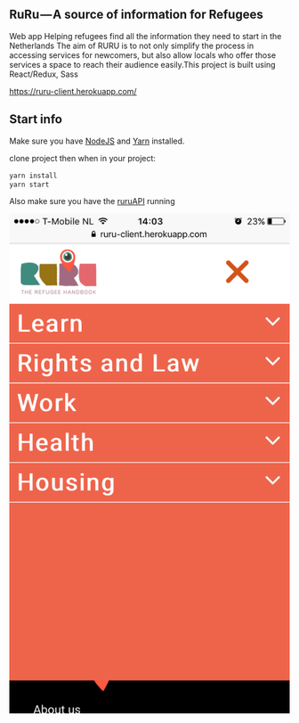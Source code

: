 ## RuRu — A source of information for Refugees
Web app Helping refugees find all the information they need to start in the Netherlands
The aim of RURU is to not only simplify the process in accessing services for newcomers, but also allow locals who offer those services a space to reach their audience easily.This project is built using React/Redux, Sass

https://ruru-client.herokuapp.com/

## Start info
Make sure you have [NodeJS](https://nodejs.org/en/) and [Yarn](https://yarnpkg.com/lang/en/) installed.

clone project then when in your project:
```
yarn install
yarn start
```
Also make sure you have the [ruruAPI](https://github.com/loezzje/Ruru-API) running

![ruru](https://raw.githubusercontent.com/loezzje/Ruru-client/master/src/assets/screenshots/Foto%2024-10-17%2014%2003%2026.png)
